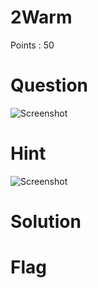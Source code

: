 # 2Warm

Points : 50

# Question
![Screenshot](/files/question.png)

# Hint 
![Screenshot](/files/question.png)

# Solution

# Flag

